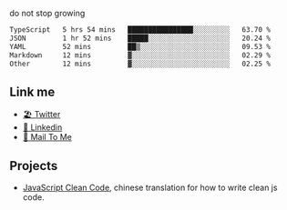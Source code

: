 do not stop growing


<!--START_SECTION:waka-->

```txt
TypeScript   5 hrs 54 mins   ████████████████░░░░░░░░░   63.70 %
JSON         1 hr 52 mins    █████░░░░░░░░░░░░░░░░░░░░   20.24 %
YAML         52 mins         ██▒░░░░░░░░░░░░░░░░░░░░░░   09.53 %
Markdown     12 mins         ▓░░░░░░░░░░░░░░░░░░░░░░░░   02.29 %
Other        12 mins         ▓░░░░░░░░░░░░░░░░░░░░░░░░   02.25 %
```

<!--END_SECTION:waka-->

## Link me

- [🏖️ Twitter](https://twitter.com/yuetong3yu)
- [🧳 Linkedin](https://www.linkedin.com/in/yuetong3yu)
- [📧 Mail To Me](mailto:yuetong3yu@gmail.com)


## Projects 

- [JavaScript Clean Code](https://js-clean-code-cn.vercel.app/), chinese translation for how to write clean js code.
